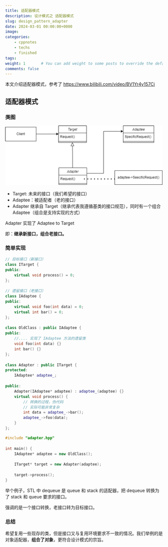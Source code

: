 ```yaml
---
title: 适配器模式
description: 设计模式之 适配器模式
slug: design_pattern_adapter
date: 2024-03-01 00:00:00+0000
image: 
categories:
    - cppnotes
    - techs
    - finished
tags: 
weight: 1       # You can add weight to some posts to override the default sorting (date descending)
comments: false
---
```


本文介绍适配器模式，参考了 https://www.bilibili.com/video/BV1Yr4y157Ci

## 适配器模式

### 类图

![适配器](adapter.png)

- Target: 未来的接口（我们希望的接口）
- Adaptee：被适配者（老的接口）
- Adapter 继承自 Target（继承代表我遵循基类的接口规范），同时有一个组合 Adaptee（组合是支持实现的方式）

Adapter 实现了 Adaptee to Target

即：**继承新接口，组合老接口。**

### 简单实现

```cpp
// 目标接口（新接口）
class ITarget {
public:
	virtual void process() = 0;
};

// 遗留接口（老接口）
class IAdaptee {
public:
	virtual void foo(int data) = 0;
	virtual int bar() = 0;
};

class OldClass : public IAdaptee {
public:
	//.... 实现了 IAdaptee 方法的遗留类
	void foo(int data) {}
	int bar() {}
};

class Adapter : public ITarget {
protected:
	IAdaptee* adaptee_;

public:
	Adapter(IAdaptee* adaptee) : adaptee_(adaptee) {}
	virtual void process() {
		// 转换的过程，伪代码
		// 实际可能非常复杂
		int data = adaptee_->bar();
		adaptee_->foo(data);
	}
};
```

```cpp
#include "adapter.hpp"

int main() {
	IAdaptee* adaptee = new OldClass();

	ITarget* target = new Adapter(adaptee);

	target->process();
}
```

举个例子，STL 中 dequeue 是 queue 和 stack 的适配器，把 dequeue 转换为了 stack 和 queue 要求的接口。

强调的是一个接口转换，老接口转为目标接口。

### 总结

希望复用一些现存的类，但是接口又与复用环境要求不一致的情况。我们举例的是对象适配器，**组合了对象**，更符合设计模式的宗旨。